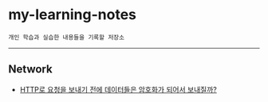 # my-learning-notes

```
개인 학습과 실습한 내용들을 기록할 저장소
```

---

## Network

- [HTTP로 요청을 보내기 전에 데이터들은 암호화가 되어서 보내질까?](https://github.com/nwnp/my-learning-notes/blob/main/network/beforeRequest.md)
